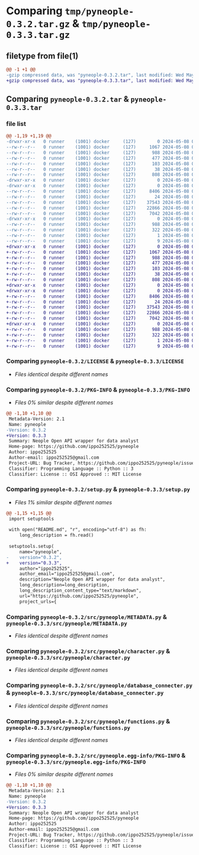 # Comparing `tmp/pyneople-0.3.2.tar.gz` & `tmp/pyneople-0.3.3.tar.gz`

## filetype from file(1)

```diff
@@ -1 +1 @@
-gzip compressed data, was "pyneople-0.3.2.tar", last modified: Wed May  8 08:13:30 2024, max compression
+gzip compressed data, was "pyneople-0.3.3.tar", last modified: Wed May  8 08:22:18 2024, max compression
```

## Comparing `pyneople-0.3.2.tar` & `pyneople-0.3.3.tar`

### file list

```diff
@@ -1,19 +1,19 @@
-drwxr-xr-x   0 runner    (1001) docker     (127)        0 2024-05-08 08:13:30.441855 pyneople-0.3.2/
--rw-r--r--   0 runner    (1001) docker     (127)     1067 2024-05-08 08:13:19.000000 pyneople-0.3.2/LICENSE
--rw-r--r--   0 runner    (1001) docker     (127)      988 2024-05-08 08:13:30.437855 pyneople-0.3.2/PKG-INFO
--rw-r--r--   0 runner    (1001) docker     (127)      477 2024-05-08 08:13:19.000000 pyneople-0.3.2/README.md
--rw-r--r--   0 runner    (1001) docker     (127)      103 2024-05-08 08:13:19.000000 pyneople-0.3.2/pyproject.toml
--rw-r--r--   0 runner    (1001) docker     (127)       38 2024-05-08 08:13:30.441855 pyneople-0.3.2/setup.cfg
--rw-r--r--   0 runner    (1001) docker     (127)      808 2024-05-08 08:13:19.000000 pyneople-0.3.2/setup.py
-drwxr-xr-x   0 runner    (1001) docker     (127)        0 2024-05-08 08:13:30.437855 pyneople-0.3.2/src/
-drwxr-xr-x   0 runner    (1001) docker     (127)        0 2024-05-08 08:13:30.437855 pyneople-0.3.2/src/pyneople/
--rw-r--r--   0 runner    (1001) docker     (127)     8406 2024-05-08 08:13:19.000000 pyneople-0.3.2/src/pyneople/METADATA.py
--rw-r--r--   0 runner    (1001) docker     (127)       24 2024-05-08 08:13:19.000000 pyneople-0.3.2/src/pyneople/__init__.py
--rw-r--r--   0 runner    (1001) docker     (127)    37543 2024-05-08 08:13:19.000000 pyneople-0.3.2/src/pyneople/character.py
--rw-r--r--   0 runner    (1001) docker     (127)    22866 2024-05-08 08:13:19.000000 pyneople-0.3.2/src/pyneople/database_connecter.py
--rw-r--r--   0 runner    (1001) docker     (127)     7042 2024-05-08 08:13:19.000000 pyneople-0.3.2/src/pyneople/functions.py
-drwxr-xr-x   0 runner    (1001) docker     (127)        0 2024-05-08 08:13:30.437855 pyneople-0.3.2/src/pyneople.egg-info/
--rw-r--r--   0 runner    (1001) docker     (127)      988 2024-05-08 08:13:30.000000 pyneople-0.3.2/src/pyneople.egg-info/PKG-INFO
--rw-r--r--   0 runner    (1001) docker     (127)      322 2024-05-08 08:13:30.000000 pyneople-0.3.2/src/pyneople.egg-info/SOURCES.txt
--rw-r--r--   0 runner    (1001) docker     (127)        1 2024-05-08 08:13:30.000000 pyneople-0.3.2/src/pyneople.egg-info/dependency_links.txt
--rw-r--r--   0 runner    (1001) docker     (127)        9 2024-05-08 08:13:30.000000 pyneople-0.3.2/src/pyneople.egg-info/top_level.txt
+drwxr-xr-x   0 runner    (1001) docker     (127)        0 2024-05-08 08:22:18.360709 pyneople-0.3.3/
+-rw-r--r--   0 runner    (1001) docker     (127)     1067 2024-05-08 08:22:08.000000 pyneople-0.3.3/LICENSE
+-rw-r--r--   0 runner    (1001) docker     (127)      988 2024-05-08 08:22:18.360709 pyneople-0.3.3/PKG-INFO
+-rw-r--r--   0 runner    (1001) docker     (127)      477 2024-05-08 08:22:08.000000 pyneople-0.3.3/README.md
+-rw-r--r--   0 runner    (1001) docker     (127)      103 2024-05-08 08:22:08.000000 pyneople-0.3.3/pyproject.toml
+-rw-r--r--   0 runner    (1001) docker     (127)       38 2024-05-08 08:22:18.360709 pyneople-0.3.3/setup.cfg
+-rw-r--r--   0 runner    (1001) docker     (127)      808 2024-05-08 08:22:08.000000 pyneople-0.3.3/setup.py
+drwxr-xr-x   0 runner    (1001) docker     (127)        0 2024-05-08 08:22:18.356708 pyneople-0.3.3/src/
+drwxr-xr-x   0 runner    (1001) docker     (127)        0 2024-05-08 08:22:18.360709 pyneople-0.3.3/src/pyneople/
+-rw-r--r--   0 runner    (1001) docker     (127)     8406 2024-05-08 08:22:08.000000 pyneople-0.3.3/src/pyneople/METADATA.py
+-rw-r--r--   0 runner    (1001) docker     (127)       24 2024-05-08 08:22:08.000000 pyneople-0.3.3/src/pyneople/__init__.py
+-rw-r--r--   0 runner    (1001) docker     (127)    37543 2024-05-08 08:22:08.000000 pyneople-0.3.3/src/pyneople/character.py
+-rw-r--r--   0 runner    (1001) docker     (127)    22866 2024-05-08 08:22:08.000000 pyneople-0.3.3/src/pyneople/database_connecter.py
+-rw-r--r--   0 runner    (1001) docker     (127)     7042 2024-05-08 08:22:08.000000 pyneople-0.3.3/src/pyneople/functions.py
+drwxr-xr-x   0 runner    (1001) docker     (127)        0 2024-05-08 08:22:18.360709 pyneople-0.3.3/src/pyneople.egg-info/
+-rw-r--r--   0 runner    (1001) docker     (127)      988 2024-05-08 08:22:18.000000 pyneople-0.3.3/src/pyneople.egg-info/PKG-INFO
+-rw-r--r--   0 runner    (1001) docker     (127)      322 2024-05-08 08:22:18.000000 pyneople-0.3.3/src/pyneople.egg-info/SOURCES.txt
+-rw-r--r--   0 runner    (1001) docker     (127)        1 2024-05-08 08:22:18.000000 pyneople-0.3.3/src/pyneople.egg-info/dependency_links.txt
+-rw-r--r--   0 runner    (1001) docker     (127)        9 2024-05-08 08:22:18.000000 pyneople-0.3.3/src/pyneople.egg-info/top_level.txt
```

### Comparing `pyneople-0.3.2/LICENSE` & `pyneople-0.3.3/LICENSE`

 * *Files identical despite different names*

### Comparing `pyneople-0.3.2/PKG-INFO` & `pyneople-0.3.3/PKG-INFO`

 * *Files 0% similar despite different names*

```diff
@@ -1,10 +1,10 @@
 Metadata-Version: 2.1
 Name: pyneople
-Version: 0.3.2
+Version: 0.3.3
 Summary: Neople Open API wrapper for data analyst
 Home-page: https://github.com/ippo252525/pyneople
 Author: ippo252525
 Author-email: ippo252525@gmail.com
 Project-URL: Bug Tracker, https://github.com/ippo252525/pyneople/issues
 Classifier: Programming Language :: Python :: 3
 Classifier: License :: OSI Approved :: MIT License
```

### Comparing `pyneople-0.3.2/setup.py` & `pyneople-0.3.3/setup.py`

 * *Files 1% similar despite different names*

```diff
@@ -1,15 +1,15 @@
 import setuptools
 
 with open("README.md", "r", encoding="utf-8") as fh:
     long_description = fh.read()
 
 setuptools.setup(
     name="pyneople",
-    version="0.3.2",
+    version="0.3.3",
     author="ippo252525",
     author_email="ippo252525@gmail.com",
     description="Neople Open API wrapper for data analyst",
     long_description=long_description,
     long_description_content_type="text/markdown",
     url="https://github.com/ippo252525/pyneople",
     project_urls={
```

### Comparing `pyneople-0.3.2/src/pyneople/METADATA.py` & `pyneople-0.3.3/src/pyneople/METADATA.py`

 * *Files identical despite different names*

### Comparing `pyneople-0.3.2/src/pyneople/character.py` & `pyneople-0.3.3/src/pyneople/character.py`

 * *Files identical despite different names*

### Comparing `pyneople-0.3.2/src/pyneople/database_connecter.py` & `pyneople-0.3.3/src/pyneople/database_connecter.py`

 * *Files identical despite different names*

### Comparing `pyneople-0.3.2/src/pyneople/functions.py` & `pyneople-0.3.3/src/pyneople/functions.py`

 * *Files identical despite different names*

### Comparing `pyneople-0.3.2/src/pyneople.egg-info/PKG-INFO` & `pyneople-0.3.3/src/pyneople.egg-info/PKG-INFO`

 * *Files 0% similar despite different names*

```diff
@@ -1,10 +1,10 @@
 Metadata-Version: 2.1
 Name: pyneople
-Version: 0.3.2
+Version: 0.3.3
 Summary: Neople Open API wrapper for data analyst
 Home-page: https://github.com/ippo252525/pyneople
 Author: ippo252525
 Author-email: ippo252525@gmail.com
 Project-URL: Bug Tracker, https://github.com/ippo252525/pyneople/issues
 Classifier: Programming Language :: Python :: 3
 Classifier: License :: OSI Approved :: MIT License
```

